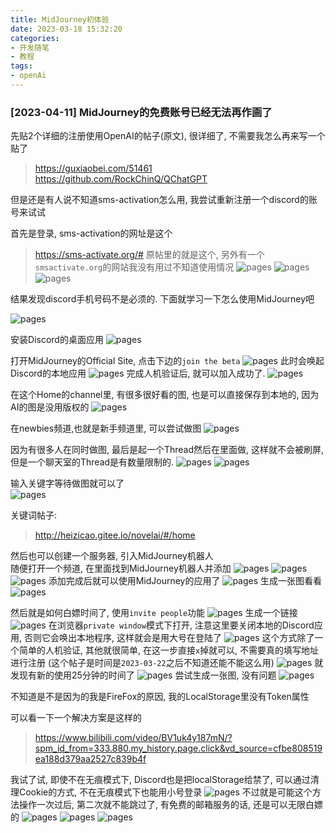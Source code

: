 ```yaml
---
title: MidJourney初体验
date: 2023-03-18 15:32:20
categories:
- 开发随笔
- 教程
tags: 
- openAi
---
```


### [2023-04-11] MidJourney的免费账号已经无法再作画了 

先贴2个详细的注册使用OpenAI的帖子(原文), 很详细了, 不需要我怎么再来写一个贴了
> https://guxiaobei.com/51461
> https://github.com/RockChinQ/QChatGPT

但是还是有人说不知道sms-activation怎么用, 我尝试重新注册一个discord的账号来试试  

首先是登录, sms-activation的网址是这个
>https://sms-activate.org/#
原帖里的就是这个, 另外有一个 `smsactivate.org`的网站我没有用过不知道使用情况
![pages](MidJourney初体验/001.png)
![pages](MidJourney初体验/002.png)
![pages](MidJourney初体验/003.png)

结果发现discord手机号码不是必须的. 下面就学习一下怎么使用MidJourney吧

![pages](MidJourney初体验/004.png)

安装Discord的桌面应用
![pages](MidJourney初体验/005.png)

打开MidJourney的Official Site, 点击下边的`join the beta`
![pages](MidJourney初体验/006.png)
此时会唤起Discord的本地应用
![pages](MidJourney初体验/007.png)
完成人机验证后, 就可以加入成功了.
![pages](MidJourney初体验/008.png)

在这个Home的channel里, 有很多很好看的图, 也是可以直接保存到本地的, 因为AI的图是没用版权的
![pages](MidJourney初体验/009.png)

在newbies频道,也就是新手频道里, 可以尝试做图
![pages](MidJourney初体验/010.png)

因为有很多人在同时做图, 最后是起一个Thread然后在里面做, 这样就不会被刷屏, 但是一个聊天室的Thread是有数量限制的.
![pages](MidJourney初体验/011.png)
![pages](MidJourney初体验/012.png)

输入关键字等待做图就可以了  
![pages](MidJourney初体验/013.png)

关键词帖子: 
> http://heizicao.gitee.io/novelai/#/home


然后也可以创建一个服务器, 引入MidJourney机器人  
随便打开一个频道, 在里面找到MidJourney机器人并添加
![pages](MidJourney初体验/014.png)
![pages](MidJourney初体验/015.png)
![pages](MidJourney初体验/016.png)
添加完成后就可以使用MidJourney的应用了
![pages](MidJourney初体验/017.png)
生成一张图看看
![pages](MidJourney初体验/018.png)

然后就是如何白嫖时间了, 使用`invite people`功能
![pages](MidJourney初体验/019.png)
生成一个链接
![pages](MidJourney初体验/020.png)
在浏览器`private window`模式下打开, 注意这里要关闭本地的Discord应用, 否则它会唤出本地程序, 这样就会是用大号在登陆了
![pages](MidJourney初体验/021.png)
这个方式除了一个简单的人机验证, 其他就很简单, 在这一步直接`x`掉就可以, 不需要真的填写地址进行注册 (这个帖子是时间是`2023-03-22`之后不知道还能不能这么用)
![pages](MidJourney初体验/022.png)
就发现有新的使用25分钟的时间了
![pages](MidJourney初体验/023.png)
尝试生成一张图, 没有问题
![pages](MidJourney初体验/024.png)

不知道是不是因为的我是FireFox的原因, 我的LocalStorage里没有Token属性  

可以看一下一个解决方案是这样的
> https://www.bilibili.com/video/BV1uk4y187mN/?spm_id_from=333.880.my_history.page.click&vd_source=cfbe808519ea188d379aa2527c839b4f

我试了试, 即使不在无痕模式下, Discord也是把localStorage给禁了, 可以通过清理Cookie的方式, 不在无痕模式下也能用小号登录
 ![pages](MidJourney初体验/025.png)
 不过就是可能这个方法操作一次过后, 第二次就不能跳过了, 有免费的邮箱服务的话, 还是可以无限白嫖的
 ![pages](MidJourney初体验/026.png)
 ![pages](MidJourney初体验/027.png)
 ![pages](MidJourney初体验/028.png)

